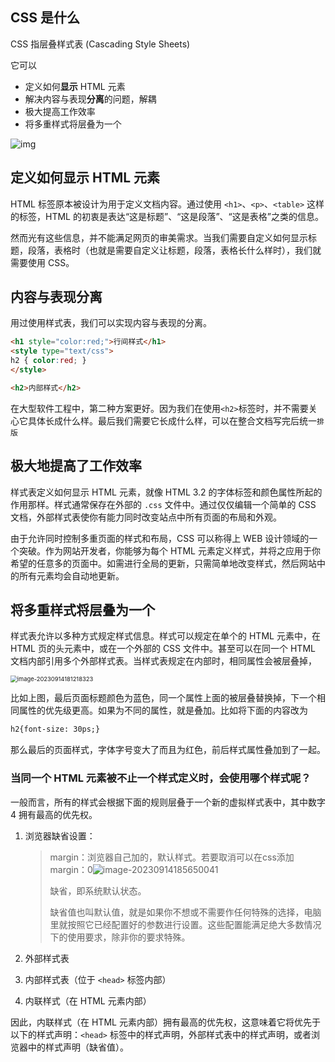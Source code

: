 ## CSS 是什么

CSS 指层叠样式表 (Cascading Style Sheets)

它可以

- 定义如何**显示** HTML 元素
- 解决内容与表现**分离**的问题，解耦
- 极大提高工作效率
- 将多重样式将层叠为一个

![img](http://fe-base.books.mafengshe.com/%E5%89%8D%E7%AB%AF%E5%9F%BA%E7%A1%80/CSS/images/progressive-enhancement.png)

## 定义如何**显示** HTML 元素

HTML 标签原本被设计为用于定义文档内容。通过使用 `<h1>`、`<p>`、`<table>` 这样的标签，HTML 的初衷是表达“这是标题”、“这是段落”、“这是表格”之类的信息。

然而光有这些信息，并不能满足网页的审美需求。当我们需要自定义如何显示标题，段落，表格时（也就是需要自定义让标题，段落，表格长什么样时），我们就需要使用 CSS。

## 内容与表现**分离**

用过使用样式表，我们可以实现内容与表现的分离。

```html
<h1 style="color:red;">行间样式</h1>
<style type="text/css">
h2 { color:red; }
</style>

<h2>内部样式</h2>
```

在大型软件工程中，第二种方案更好。因为我们在使用`<h2>`标签时，并不需要关心它具体长成什么样。最后我们需要它长成什么样，可以在整合文档写完后统一`排版`

## 极大地提高了工作效率

样式表定义如何显示 HTML 元素，就像 HTML 3.2 的字体标签和颜色属性所起的作用那样。样式通常保存在外部的 `.css` 文件中。通过仅仅编辑一个简单的 CSS 文档，外部样式表使你有能力同时改变站点中所有页面的布局和外观。

由于允许同时控制多重页面的样式和布局，CSS 可以称得上 WEB 设计领域的一个突破。作为网站开发者，你能够为每个 HTML 元素定义样式，并将之应用于你希望的任意多的页面中。如需进行全局的更新，只需简单地改变样式，然后网站中的所有元素均会自动地更新。

## 将多重样式将层叠为一个

样式表允许以多种方式规定样式信息。样式可以规定在单个的 HTML 元素中，在 HTML 页的头元素中，或在一个外部的 CSS 文件中。甚至可以在同一个 HTML 文档内部引用多个外部样式表。当样式表规定在<head>内部时，相同属性会被层叠掉，

<img src="C:\Users\86153\AppData\Roaming\Typora\typora-user-images\image-20230914181218323.png" alt="image-20230914181218323" style="zoom: 67%;" />

比如上图，最后页面标题颜色为蓝色，同一个属性上面的被层叠替换掉，下一个相同属性的优先级更高。如果为不同的属性，就是叠加。比如将下面的内容改为

```html
h2{font-size: 30ps;}
```

那么最后的页面样式，字体字号变大了而且为红色，前后样式属性叠加到了一起。

### 当同一个 HTML 元素被不止一个样式定义时，会使用哪个样式呢？

一般而言，所有的样式会根据下面的规则层叠于一个新的虚拟样式表中，其中数字 4 拥有最高的优先权。

1. 浏览器缺省设置：

   

   > margin：浏览器自己加的，默认样式。若要取消可以在css添加margin：0![image-20230914185650041](C:\Users\86153\AppData\Roaming\Typora\typora-user-images\image-20230914185650041.png)
   >
   > 缺省，即系统默认状态。
   >
   > 缺省值也叫默认值，就是如果你不想或不需要作任何特殊的选择，电脑里就按照它已经配置好的参数进行设置。这些配置能满足绝大多数情况下的使用要求，除非你的要求特殊。

2. 外部样式表

3. 内部样式表（位于 `<head>` 标签内部）

4. 内联样式（在 HTML 元素内部）

因此，内联样式（在 HTML 元素内部）拥有最高的优先权，这意味着它将优先于以下的样式声明：`<head>` 标签中的样式声明，外部样式表中的样式声明，或者浏览器中的样式声明（缺省值）。